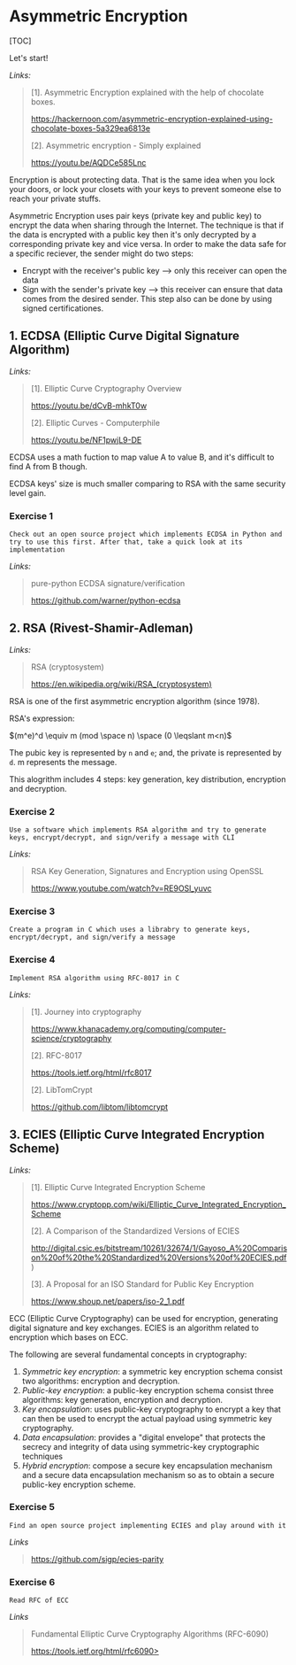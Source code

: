#    Asymmetric Encryption

[TOC]

Let's start!

*Links:*

> [1]. Asymmetric Encryption explained with the help of chocolate boxes.
>
> https://hackernoon.com/asymmetric-encryption-explained-using-chocolate-boxes-5a329ea6813e 
>
> [2]. Asymmetric encryption - Simply explained
>
> https://youtu.be/AQDCe585Lnc

Encryption is about protecting data. That is the same idea when you lock your doors, or lock your closets with your keys to prevent someone else to reach your private stuffs.

Asymmetric Encryption uses pair keys (private key and public key) to encrypt the data when sharing through the Internet. The technique is that if the data is encrypted with a public key then it's only decrypted by a corresponding private key and vice versa. In order to make the data safe for a specific reciever, the sender might do two steps:

- Encrypt with the receiver's public key —> only this receiver can open the data
- Sign with the sender's private key —> this receiver can ensure that data comes from the desired sender. This step also can be done by using signed certificationes.

## 1. ECDSA (Elliptic Curve Digital Signature Algorithm)

*Links:*

>  [1]. Elliptic Curve Cryptography Overview
>
> https://youtu.be/dCvB-mhkT0w
>
> [2]. Elliptic Curves - Computerphile
>
> https://youtu.be/NF1pwjL9-DE

ECDSA uses a math fuction to map value A to value B, and it's difficult to find A from B though.

ECDSA keys' size is much smaller comparing to RSA with the same security level gain.

### Exercise 1

```
Check out an open source project which implements ECDSA in Python and try to use this first. After that, take a quick look at its implementation
```

*Links:*

> pure-python ECDSA signature/verification
>
> <https://github.com/warner/python-ecdsa>



## 2. RSA (Rivest-Shamir-Adleman)

*Links:*

> RSA (cryptosystem)
>
> https://en.wikipedia.org/wiki/RSA_(cryptosystem)

RSA is one of the first asymmetric encryption algorithm (since 1978).

RSA's expression:

$(m^e)^d \equiv m (mod \space n) \space  (0 \leqslant m<n)​$

The pubic key is represented by `n` and `e`; and, the private is represented by `d`. m represents the message. 

This alogrithm includes 4 steps: key generation, key distribution, encryption and decryption.

### Exercise 2

```
Use a software which implements RSA algorithm and try to generate keys, encrypt/decrypt, and sign/verify a message with CLI
```

*Links:*

> RSA Key Generation, Signatures and Encryption using OpenSSL
>
> https://www.youtube.com/watch?v=RE9OSl_yuvc



### Exercise 3

```
Create a program in C which uses a librabry to generate keys, encrypt/decrypt, and sign/verify a message
```



### Exercise 4

```
Implement RSA algorithm using RFC-8017 in C
```

*Links:*

>  [1]. Journey into cryptography
>
> https://www.khanacademy.org/computing/computer-science/cryptography
>
> [2]. RFC-8017
>
> https://tools.ietf.org/html/rfc8017
>
> [2]. LibTomCrypt
>
> https://github.com/libtom/libtomcrypt



## 3. ECIES (Elliptic Curve Integrated Encryption Scheme)

*Links:*

> [1]. Elliptic Curve Integrated Encryption Scheme
>
> https://www.cryptopp.com/wiki/Elliptic_Curve_Integrated_Encryption_Scheme
>
> [2]. A Comparison of the Standardized Versions of ECIES
>
> http://digital.csic.es/bitstream/10261/32674/1/Gayoso_A%20Comparison%20of%20the%20Standardized%20Versions%20of%20ECIES.pdf)
>
> [3]. A Proposal for an ISO Standard for Public Key Encryption
>
> https://www.shoup.net/papers/iso-2_1.pdf

ECC (Elliptic Curve Cryptography) can be used for encryption, generating digital signature and key exchanges. ECIES is an algorithm related to encryption which bases on ECC.

The following are several fundamental concepts in cryptography:

1. *Symmetric key encryption*: a symmetric key encryption schema consist two algorithms: encryption and decryption.
2. *Public-key encryption*: a public-key encryption schema consist three algorithms: key generation, encryption and decryption.
3. *Key encapsulation*: uses public-key cryptography to encrypt a key that can then be used to encrypt the actual payload using symmetric key cryptography.
4. *Data encapsulation*: provides a "digital envelope" that protects the secrecy and integrity of data using symmetric-key cryptographic techniques
5. *Hybrid encryption*: compose a secure key encapsulation mechanism and a secure data encapsulation mechanism so as to obtain a secure public-key encryption scheme.

### Exercise 5

```
Find an open source project implementing ECIES and play around with it
```

*Links*

> https://github.com/sigp/ecies-parity

### Exercise 6

```
Read RFC of ECC
```

*Links*

> Fundamental Elliptic Curve Cryptography Algorithms (RFC-6090)
>
> https://tools.ietf.org/html/rfc6090>